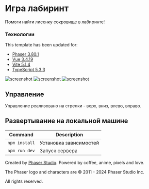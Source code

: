 # Игра лабиринт

Помоги найти лисенку сокровище в лабиринте!

### Технологии

This template has been updated for:

-   [Phaser 3.80.1](https://github.com/phaserjs/phaser)
-   [Vue 3.4.19](https://github.com/vuejs)
-   [Vite 5.1.4](https://github.com/vitejs/vite)
-   [TypeScript 5.3.3](https://github.com/microsoft/TypeScript)

![screenshot](https://i.imgur.com/Lz17ytT.png)
![screenshot](https://i.imgur.com/6jWpY1Z.png)
![screenshot](https://i.imgur.com/cOMdmkp.png)

## Управление

Управление реализовано на стрелки - верх, вниз, влево, вправо.

## Развертывание на локальной машине

| Command       | Description            |
| ------------- | ---------------------- |
| `npm install` | Установка зависимостей |
| `npm run dev` | Запуск сервера         |

Created by [Phaser Studio](mailto:support@phaser.io). Powered by coffee, anime, pixels and love.

The Phaser logo and characters are &copy; 2011 - 2024 Phaser Studio Inc.

All rights reserved.
